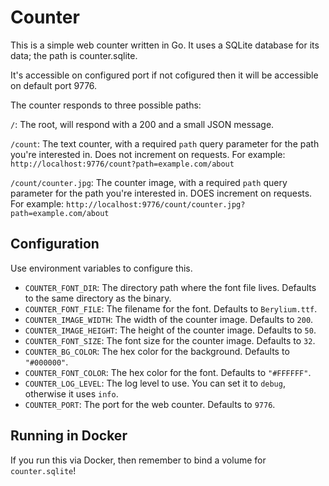 # Counter

This is a simple web counter written in Go. It uses a SQLite database for its data; the path
is counter.sqlite.

It's accessible on configured port if not cofigured then it will be accessible on default port 9776.

The counter responds to three possible paths:

`/`: The root, will respond with a 200 and a small JSON message.

`/count`: The text counter, with a required `path` query parameter for the path you're interested in. Does not increment on requests. For example: `http://localhost:9776/count?path=example.com/about`

`/count/counter.jpg`: The counter image, with a required `path` query parameter for the path you're interested in. DOES increment on requests. For example: `http://localhost:9776/count/counter.jpg?path=example.com/about`

## Configuration

Use environment variables to configure this.

* `COUNTER_FONT_DIR`: The directory path where the font file lives. Defaults to the same directory as the binary.
* `COUNTER_FONT_FILE`: The filename for the font. Defaults to `Berylium.ttf`.
* `COUNTER_IMAGE_WIDTH`: The width of the counter image. Defaults to `200`.
* `COUNTER_IMAGE_HEIGHT`: The height of the counter image. Defaults to `50`.
* `COUNTER_FONT_SIZE`: The font size for the counter image. Defaults to `32`.
* `COUNTER_BG_COLOR`: The hex color for the background. Defaults to `"#000000"`.
* `COUNTER_FONT_COLOR`: The hex color for the font. Defaults to `"#FFFFFF"`.
* `COUNTER_LOG_LEVEL`: The log level to use. You can set it to `debug`, otherwise it uses `info`.
* `COUNTER_PORT`: The port for the web counter. Defaults to `9776`.

## Running in Docker

If you run this via Docker, then remember to bind a volume for `counter.sqlite`!
